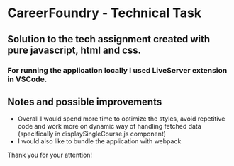 # CareerFoundry - Technical Task

## Solution to the tech assignment created with pure javascript, html and css. 

### For running the application locally I used LiveServer extension in VSCode.

## Notes and possible improvements
* Overall I would spend more time to optimize the styles, avoid repetitive code and work more on dynamic way of handling fetched data (specifically in displaySingleCourse.js component)
* I would also like to bundle the application with webpack

Thank you for your attention! 
